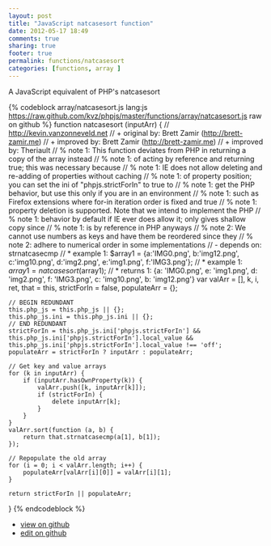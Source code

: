 ```yaml
---
layout: post
title: "JavaScript natcasesort function"
date: 2012-05-17 18:49
comments: true
sharing: true
footer: true
permalink: functions/natcasesort
categories: [functions, array ]
---
```

A JavaScript equivalent of PHP's natcasesort
<!-- more -->
{% codeblock array/natcasesort.js lang:js https://raw.github.com/kvz/phpjs/master/functions/array/natcasesort.js raw on github %}
function natcasesort (inputArr) {
    // http://kevin.vanzonneveld.net
    // +   original by: Brett Zamir (http://brett-zamir.me)
    // +   improved by: Brett Zamir (http://brett-zamir.me)
    // +   improved by: Theriault
    // %        note 1: This function deviates from PHP in returning a copy of the array instead
    // %        note 1: of acting by reference and returning true; this was necessary because
    // %        note 1: IE does not allow deleting and re-adding of properties without caching
    // %        note 1: of property position; you can set the ini of "phpjs.strictForIn" to true to
    // %        note 1: get the PHP behavior, but use this only if you are in an environment
    // %        note 1: such as Firefox extensions where for-in iteration order is fixed and true
    // %        note 1: property deletion is supported. Note that we intend to implement the PHP
    // %        note 1: behavior by default if IE ever does allow it; only gives shallow copy since
    // %        note 1: is by reference in PHP anyways
    // %        note 2: We cannot use numbers as keys and have them be reordered since they
    // %        note 2: adhere to numerical order in some implementations
    // -    depends on: strnatcasecmp
    // *     example 1: $array1 = {a:'IMG0.png', b:'img12.png', c:'img10.png', d:'img2.png', e:'img1.png', f:'IMG3.png'};
    // *     example 1: $array1 = natcasesort($array1);
    // *     returns 1: {a: 'IMG0.png', e: 'img1.png', d: 'img2.png', f: 'IMG3.png', c: 'img10.png', b: 'img12.png'}
    var valArr = [],
        k, i, ret, that = this,
        strictForIn = false,
        populateArr = {};

    // BEGIN REDUNDANT
    this.php_js = this.php_js || {};
    this.php_js.ini = this.php_js.ini || {};
    // END REDUNDANT
    strictForIn = this.php_js.ini['phpjs.strictForIn'] && this.php_js.ini['phpjs.strictForIn'].local_value && this.php_js.ini['phpjs.strictForIn'].local_value !== 'off';
    populateArr = strictForIn ? inputArr : populateArr;

    // Get key and value arrays
    for (k in inputArr) {
        if (inputArr.hasOwnProperty(k)) {
            valArr.push([k, inputArr[k]]);
            if (strictForIn) {
                delete inputArr[k];
            }
        }
    }
    valArr.sort(function (a, b) {
        return that.strnatcasecmp(a[1], b[1]);
    });

    // Repopulate the old array
    for (i = 0; i < valArr.length; i++) {
        populateArr[valArr[i][0]] = valArr[i][1];
    }

    return strictForIn || populateArr;
}
{% endcodeblock %}
<ul>
 <li><a href="https://github.com/kvz/phpjs/blob/master/functions/array/natcasesort.js">view on github</a></li>
 <li><a href="https://github.com/kvz/phpjs/edit/master/functions/array/natcasesort.js">edit on github</a></li>
</ul>
